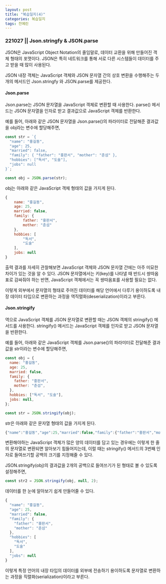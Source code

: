 ```yaml
---
layout: post
title: "복습일지(4)"
categories: 복습일지
tags: 전예린
---
```


### 221027 || Json.stringfy & JSON.parse

JSON은 JavaScript Object Notation의 줄임말로, 데이터 교환을 위해 만들어진 객체 형태의 포맷이다. JSON은 특히 네트워크를 통해 서로 다른 시스템들이 데이터를 주고 받을 때 많이 사용된다.


JSON 내장 객체는 JavaScript 객체와 JSON 문자열 간의 상호 변환을 수행해주는 두 개의 메서드인 Json.stringfy 와 JSON.parse를 제공한다. 


#### Json.parse

Json.parse는 JSON 문자열을 JavaScript 객체로 변환할 때 사용한다. parse() 메서드는 JSON 문자열을 인자로 받고 결과값으로 JavaScript 객체를 반환한다.


예를 들어, 아래와 같은 JSON 문자열을 Json.parse()의 파라미터로 전달해준 결과값을 obj라는 변수에 할당해주면,
```js
const str = `{
  "name": "홍길동",
  "age": 25,
  "married": false,
  "family": { "father": "홍판서", "mother": "춘섬" },
  "hobbies": ["독서", "도술"],
  "jobs": null
}`;
```

```js
const obj = JSON.parse(str);
```

obj는 아래와 같은 JavaScript 객체 형태의 값을 가지게 된다.
```js
{
    name: "홍길동",
    age: 25,
    married: false,
    family: {
        father: "홍판서",
        mother: "춘섬"
    },
    hobbies: [
        "독서",
        "도술"
    ],
    jobs: null
}
```
출력 결과를 자세히 관찰해보면 JavaScript 객체와 JSON 문자열 간에는 아주 미묘한 차이가 있는 것을 알 수 있다.
JSON 문자열에서는 키(key)를 나타낼 때 반드시 쌍따옴표로 감싸줘야 하는 반면, JavaScript 객체에서는 꼭 쌍따옴표를 사용할 필요는 없다. 


이렇게 외부에서 문자열의 형태로 주어진 데이터를 해당 언어에서 다루기 용이하도록 내장 데이터 타입으로 변환하는 과정을 역직렬화(deserialization)이라고 부른다.


#### Json.stringify

역으로 JavaScript 객체를 JSON 문자열로 변환할 때는 JSON 객체의 stringify() 메서드를 사용한다. stringify() 메서드는 JavaScript 객체를 인자로 받고 JSON 문자열을 반환한다.

예를 들어, 아래와 같은 JavaScript 객체를 Json.parse()의 파라미터로 전달해준 결과값을 str이라는 변수에 할당해주면,

```js
const obj = {
  name: "홍길동",
  age: 25,
  married: false,
  family: {
    father: "홍판서",
    mother: "춘섬",
  },
  hobbies: ["독서", "도술"],
  jobs: null,
};
```
```js
const str = JSON.stringify(obj);
```
str은 아래와 같은 문자열 형태의 값을 가지게 된다.
```js
{"name":"홍길동","age":25,"married":false,"family":{"father":"홍판서","mother":"춘섬"},"hobbies":["독서","도술"],"jobs":null}
```

변환해야하는 JavaScript 객체가 많은 양의 데이터를 담고 있는 경우에는 이렇게 한 줄의 문자열로 변환되면 알아보기 힘들어지는데,
이럴 때는 stringify() 메서드의 3번째 인자로 들여쓰기할 공백의 크기를 지정해줄 수 있다.

JSON.stringify(obj)의 결과값을 2개의 공백으로 들여쓰기가 된 형태로 볼 수 있도록 설정해주면,

```js
const str2 = JSON.stringify(obj, null, 2);
```

데이터를 한 눈에 알아보기 쉽게 만들어줄 수 있다.

```js
{
  "name": "홍길동",
  "age": 25,
  "married": false,
  "family": {
    "father": "홍판서",
    "mother": "춘섬"
  },
  "hobbies": [
    "독서",
    "도술"
  ],
  "jobs": null
}
```

이렇게 특정 언어의 내장 타입의 데이터를 외부에 전송하기 용이하도록 문자열로 변환하는 과정을 직렬화(serialization)이라고 부른다.
